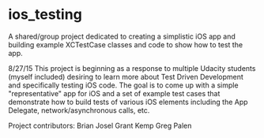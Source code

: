 # ios_testing
A shared/group project dedicated to creating a simplistic iOS app and building example XCTestCase classes and code to show how to test the app.

8/27/15
This project is beginning as a response to multiple Udacity students (myself included) desiring to learn more about Test Driven Development and specifically testing iOS code. The goal is to come up with a simple "representative" app for iOS and a set of example test cases that demonstrate how to build tests of various iOS elements including the App Delegate, network/asynchronous calls, etc.

Project contributors:
Brian Josel
Grant Kemp
Greg Palen
